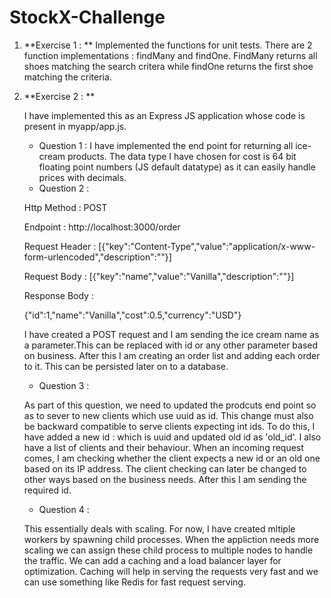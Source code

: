 # StockX-Challenge

1. **Exercise 1  : **
   Implemented the functions for unit tests. There are 2 function implementations : findMany and findOne. FindMany returns all shoes matching the search critera while findOne returns the first shoe matching the criteria.
   
2. **Exercise 2 : **
    
    I have implemented this as an Express JS application whose code is present in myapp/app.js.

   *  Question 1 : I have implemented the end point for returning all ice-cream  products. The data type I have chosen for cost is 64 bit floating point numbers (JS default datatype) as it can easily handle prices with decimals.
   * Question 2 : 
   
   Http Method : POST
   
   Endpoint : http://localhost:3000/order
   
   Request Header :
   [{"key":"Content-Type","value":"application/x-www-form-urlencoded","description":""}]
   
   Request Body :
   [{"key":"name","value":"Vanilla","description":""}]
   
   Response Body :
   
   {"id":1,"name":"Vanilla","cost":0.5,"currency":"USD"}
   
   I have created a POST request and I am sending the ice cream name as a parameter.This can be replaced with id or any other parameter based on business. After this I am creating an order list and adding each order to it. This can be persisted later on to a database.
   
   * Question 3 :
   
    As part of this question,  we need to updated the prodcuts end point so as to sever to new clients which use uuid as id. This change must also be backward compatible to serve clients expecting int ids. To do this, I have added a new id : which is uuid and updated old id as 'old_id'. I also have a list of clients and their behaviour. When an incoming request comes, I am checking whether the client expects a new id or an old one based on its IP address. The client checking can later be changed to other ways based on the business needs. After this I am sending the required id.
    
    * Question 4 :
    
     This essentially deals with scaling. For now, I have created mltiple workers by spawning child processes. When the appliction needs more scaling we can assign these child process to multiple nodes to handle the traffic. We can add a caching and a load balancer layer for optimization. Caching will help in serving the requests very fast and we can use something like Redis for fast request serving. 
